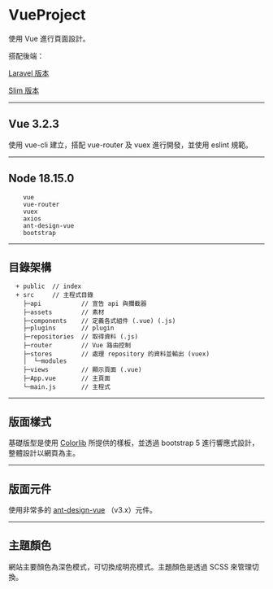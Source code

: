 # VueProject

使用 Vue 進行頁面設計。

搭配後端：

[Laravel 版本](https://github.com/tk50486yui/laravel-project.git)

[Slim 版本](https://github.com/tk50486yui/SlimProject.git)

----
## Vue 3.2.3

使用 vue-cli 建立，搭配 vue-router 及 vuex 進行開發，並使用 eslint 規範。


----
## Node 18.15.0

``` 
    vue
    vue-router
    vuex
    axios
    ant-design-vue
    bootstrap
``` 

----
## 目錄架構
```    
  + public  // index
  + src     // 主程式目錄
    ├─api           // 宣告 api 與攔截器
    ├─assets        // 素材
    ├─components    // 定義各式組件 (.vue) (.js)
    ├─plugins       // plugin
    ├─repositories  // 取得資料 (.js)
    ├─router        // Vue 路由控制
    ├─stores        // 處理 repository 的資料並輸出 (vuex)
    │  └─modules
    ├─views         // 顯示頁面 (.vue)
    ├─App.vue       // 主頁面
    └─main.js       // 主程式
```

----
## 版面樣式

基礎版型是使用 [Colorlib](https://colorlib.com/) 所提供的樣板，並透過 bootstrap 5 進行響應式設計，整體設計以網頁為主。

----
## 版面元件

使用非常多的 [ant-design-vue](https://www.antdv.com/docs/vue/introduce-cn) （v3.x）元件。

----
## 主題顏色

網站主要顏色為深色模式，可切換成明亮模式。主題顏色是透過 SCSS 來管理切換。
